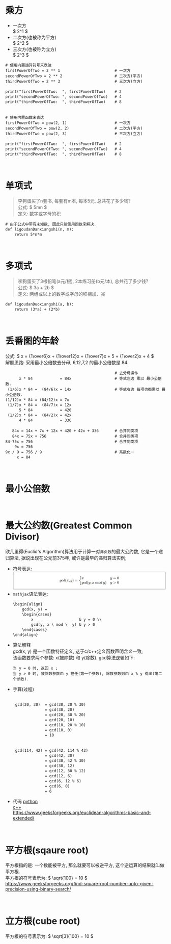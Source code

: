 # 乘方
- 一次方  
  $ 2^1 $
- 二次方(也被称为平方)  
  $ 2^2 $
- 三次方(也被称为立方)  
  $ 2^3 $    

```python3
# 使用内置运算符号来表达
firstPowerOfTwo = 2 ** 1                        # 一次方
secondPowerOfTwo = 2 ** 2                       # 二次方(平方)
thirdPowerOfTwo = 2 ** 3                        # 三次方(立方)

print("firstPowerOfTwo:  ", firstPowerOfTwo)    # 2
print("secondPowerOfTwo: ", secondPowerOfTwo)   # 4
print("thirdPowerOfTwo:  ", thirdPowerOfTwo)    # 8


# 使用内置函数来表达
firstPowerOfTwo = pow(2, 1)                     # 一次方
secondPowerOfTwo = pow(2, 2)                    # 二次方(平方)
thirdPowerOfTwo = pow(2, 3)                     # 三次方(立方)

print("firstPowerOfTwo:  ", firstPowerOfTwo)    # 2
print("secondPowerOfTwo: ", secondPowerOfTwo)   # 4
print("thirdPowerOfTwo:  ", thirdPowerOfTwo)    # 8
```

&nbsp;  
# 单项式
> 李狗蛋买了n套书, 每套有m本, 每本5元, 总共花了多少钱?  
> 公式: $ 5mn $   
> 定义: 数字或字母的积

```python3
# 由于公式中带有未知数, 因此只能使用函数来解决.
def ligoudanDanxiangshi(n, m):
    return 5*n*m
```


&nbsp;  
# 多项式
> 李狗蛋买了3根铅笔(a元/根), 2本练习册(b元/本), 总共花了多少钱?  
> 公式: $ 3a + 2b $   
> 定义: 两组或以上的数字或字母的积相加、减

```python3
def ligoudanDuoxiangshi(a, b):
    return (3*a) + (2*b)
``` 

&nbsp;  
# 丢番图的年龄
公式: $ x = {1\over6}x + {1\over12}x + {1\over7}x + 5 + {1\over2}x + 4  $   
解题思路: 采用最小公倍数去分母, 6,12,7,2 的最小公倍数是 84.  
```
                                                # 去分母操作
      x * 84            = 84x                   # 等式左边 乘以 最小公倍数.
 (1/6)x * 84 =  (84/6)x = 14x                   # 等式右边 每项也都乘以 最小公倍数.
(1/12)x * 84 = (84/12)x = 7x   
 (1/7)x * 84 =  (84/7)x = 12x
      5 * 84            = 420      
 (1/2)x * 84 =  (84/2)x = 42x     
      4 * 84            = 336  

   84x = 14x + 7x + 12x + 420 + 42x + 336       # 合并同类项
   84x = 75x + 756                              # 合并同类项
84-75x = 756                                    # 合并同类项
    9x = 756                                    
9x / 9 = 756 / 9                                # 系数化一 
     x = 84   
```

&nbsp;  
# 最小公倍数


&nbsp;  
# 最大公约数(Greatest Common Divisor)
欧几里得(Euclid's Algorithm)算法用于计算一对`非负数`的最大公约数, 它是一个递归算法, 据说出现在公元前375年, 或许是最早的递归算法实例;   
- 符号表达:   
![Euclid's Algorithm](assets/images/gcd_euclid_algorithm.jpg)   
- `mathjax`语法表达:  
  ```shell script
  \begin{align}
      gcd(x, y) =
      \begin{cases}
          x                    & y = 0 \\
          gcd(y, x \ mod \  y) & y > 0
      \end{cases}
  \end{align}
  ```
- 算法解释  
  gcd(x, y) 是一个函数特征定义, 这于c/c++定义函数声明含义一致;   
  该函数要求两个参数: x(被除数) 和 y(除数).  gcd算法逻辑如下:   
  ```   
  当 y = 0 时, 返回 x ;     
  当 y > 0 时, 被除数参数由 y 担任(第一个参数), 除数参数则由 x % y 得出(第二个参数).
  ```  
- 手算(过程)   
  ```shell script
  
   gcd(20, 30)  = gcd(30, 20 % 30)
                = gcd(30, 20)
                = gcd(20, 30 % 20)
                = gcd(20, 10)
                = gcd(10, 20 % 10)
                = gcd(10, 0)
                = 10

  
   gcd(114, 42) = gcd(42, 114 % 42)
                = gcd(42, 30)
                = gcd(30, 42 % 30)
                = gcd(30, 12)
                = gcd(12, 30 % 12)
                = gcd(12, 6)
                = gcd(6, 12 % 6)
                = gcd(6, 0)
                = 6

  ```
- 代码
  [python](src/gcd/gcd.py)  
  [c++](src/gcd/gcd.cpp)  
https://www.geeksforgeeks.org/euclidean-algorithms-basic-and-extended/



&nbsp;  
# 平方根(sqaure root)
平方根指的是: 一个数能被平方, 那么就要可以被逆平方, 这个逆运算的结果就叫做平方根.   
平方根的符号表示为: $ \sqrt{100} = 10 $
https://www.geeksforgeeks.org/find-square-root-number-upto-given-precision-using-binary-search/


&nbsp;  
# 立方根(cube root)
平方根的符号表示为: $ \sqrt[3]{100} = 10 $


